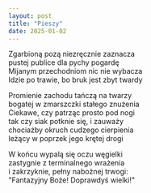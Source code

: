 ```yaml
---
layout: post
title: "Pieszy"
date: 2025-01-02
---
```


Zgarbioną pozą niezręcznie zaznacza  
pustej publice dla pychy pogardę  
Mijanym przechodniom nic nie wybacza  
Idzie po trawie, bo bruk jest zbyt twardy

Promienie zachodu tańczą na twarzy  
bogatej w zmarszczki stałego znużenia  
Ciekawe, czy patrząc prosto pod nogi  
tak czy siak potknie się, i zauważy  
chociażby okruch cudzego cierpienia  
leżący w poprzek jego krętej drogi

W końcu wypalą się oczu węgielki  
zastygnie z terminalnego wrażenia  
i zakrzyknie, pełny nabożnej trwogi:  
"Fantazyjny Boże! Doprawdyś wielki!"